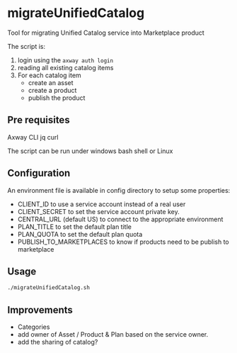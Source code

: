# migrateUnifiedCatalog

Tool for migrating Unified Catalog service into Marketplace product

The script is:

1. login using the `axway auth login`
2. reading all existing catalog items
3. For each catalog item
    * create an asset
    * create a product
    * publish the product

## Pre requisites

Axway CLI
jq
curl

The script can be run under windows bash shell or Linux

## Configuration

An environment file is available in config directory to setup some properties:

* CLIENT_ID to use a service account instead of a real user
* CLIENT_SECRET to set the service account private key.
* CENTRAL_URL (default US) to connect to the appropriate environment
* PLAN_TITLE to set the default plan title
* PLAN_QUOTA to set the default plan quota
* PUBLISH_TO_MARKETPLACES to know if products need to be publish to marketplace

## Usage

```bash
./migrateUnifiedCatalog.sh
```

## Improvements

* Categories
* add owner of Asset / Product & Plan based on the service owner.
* add the sharing of catalog?
